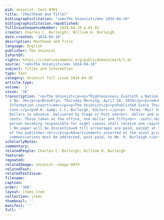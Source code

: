 ```yaml
---
pid: unionist--text-0301
title: "[Masthead and Title]"
bibliographicCitation: "<em>The Unionist</em> 1834-04-10"
bibliographicCitation.republished: 
fullIssueSequenceNumber: 1834-04-10 p.01.01
creator: Charles C. Burleighl, William H. Burleigh
date.created: '1834-04-10'
description: Masthead and Title
language: English
publisher: The Unionist
IsPartOf: 
rights: https://creativecommons.org/publicdomain/mark/1.0/
source: "<em>The Unionist</em> 1834-04-10"
subject: Titles and Information
type: Text
category: Unionist full issue 1834-04-10
article.type: 
volume: '1'
issue: '36'
transcription: "<p>The Unionist</p><p>“Righteousness Exalteth a Nation.”</p><p>Vol.
  1 No. 36</p><p>Brooklyn, Thursday Morning, April 10, 1834</p><p><em>First Column,
  Information insert</em></p><p>The Unionist</p><p>Published Every Thursday Morning,</p><p>Brooklyn,
  Conn.</p><p>W.H. &amp; C.C. Burleigh, Editors.</p><p>  Terms.—Mail Subscribers Two
  Dollars in advance. Delivered by Stage or Post one<br>  dollar and seventy-five
  cents. Those taken at the office, one dollar and fifty<br>  cents.<br></p><p>  Any
  person becoming responsible for eight copies shall receive one copy<br>  gratis.<br></p><p>
  \ No paper will be discontinued till arrearages are paid, except at the<br>  discretion
  of the publisher.<br></p><p>Advertisements inserted at the usual prices.</p><p>All
  communications must be addressed, post paid, to Wm. H. Burleigh.</p>"
scholarlyNotes: 
commentary: 
relatedPeople: Charles C. Burleigh; William H. Burleigh
featured: 
repeated: 
relatedImage: unionist--image-0074
relatedText: 
relatedTextIssue: 
filename: 
caption: 
order: '300'
layout: items_item
collection: items
thumbnail: ''
manifest: ''
full: ''
---
```


